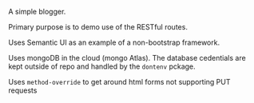 A simple blogger. 

Primary purpose is to demo use of the RESTful routes.

Uses Semantic UI as an example of a non-bootstrap framework.

Uses mongoDB in the cloud (mongo Atlas). The database cedentials are kept outside of repo and handled by the `dontenv` pckage.

Uses `method-override` to get around html forms not supporting PUT requests
